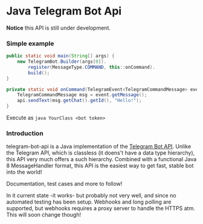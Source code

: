 # Java Telegram Bot Api
**Notice** this API is still under development.

### Simple example
```java
public static void main(String[] args) {
    new TelegramBot.Builder(args[0]).
        register(MessageType.COMMAND, this::onCommand).
        build();
}

private static void onCommand(TelegramEvent<TelegramCommandMessage> event, TelgramApi api) {
    TelegramCommandMessage msg = event.getMessage();
    api.sendText(msg.getChat().getId(), "Hello!");
}
```
Execute as `java YourClass <bot token>`

### Introduction

telegram-bot-api is a Java implementation of the [Telegram Bot API](https://core.telegram.org/bots/api). Unlike the Telegram API, which is classless (it doens't have a data type hierarchy), this API very much offers a such hierarchy. Combined with a functional Java 8 MessageHandler format, this API is the easiest way to get fast, stable bot into the world!

Documentation, test cases and more to follow!

In it current state -it works- but probably not very well, and since no automated testing has been setup. Webhooks and long polling are supported, but webhooks requires a proxy server to handle the HTTPS atm. This will soon change though!
